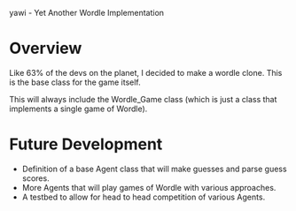 yawi - Yet Another Wordle Implementation

# Overview
Like 63% of the devs on the planet, I decided to make a wordle clone. This is
the base class for the game itself.

This will always include the Wordle_Game class (which is just a class that
  implements a single game of Wordle).

# Future Development
- Definition of a base Agent class that will make guesses and parse guess scores.
- More Agents that will play games of Wordle with various approaches.
- A testbed to allow for head to head competition of various Agents.
